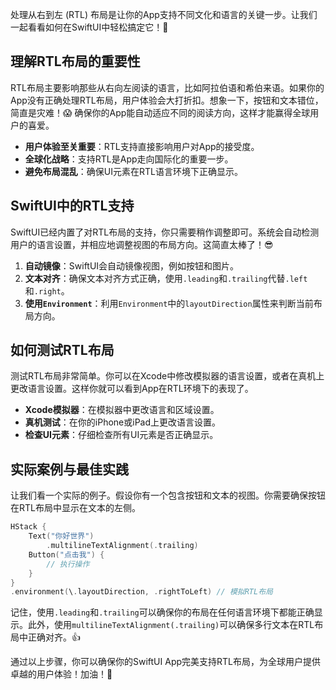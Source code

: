 ﻿处理从右到左 (RTL) 布局是让你的App支持不同文化和语言的关键一步。让我们一起看看如何在SwiftUI中轻松搞定它！🎉

## 理解RTL布局的重要性

RTL布局主要影响那些从右向左阅读的语言，比如阿拉伯语和希伯来语。如果你的App没有正确处理RTL布局，用户体验会大打折扣。想象一下，按钮和文本错位，简直是灾难！😱 确保你的App能自动适应不同的阅读方向，这样才能赢得全球用户的喜爱。

*   **用户体验至关重要**：RTL支持直接影响用户对App的接受度。
*   **全球化战略**：支持RTL是App走向国际化的重要一步。
*   **避免布局混乱**：确保UI元素在RTL语言环境下正确显示。

## SwiftUI中的RTL支持

SwiftUI已经内置了对RTL布局的支持，你只需要稍作调整即可。系统会自动检测用户的语言设置，并相应地调整视图的布局方向。这简直太棒了！😎

1.  **自动镜像**：SwiftUI会自动镜像视图，例如按钮和图片。
2.  **文本对齐**：确保文本对齐方式正确，使用`.leading`和`.trailing`代替`.left`和`.right`。
3.  **使用`Environment`**：利用`Environment`中的`layoutDirection`属性来判断当前布局方向。

## 如何测试RTL布局

测试RTL布局非常简单。你可以在Xcode中修改模拟器的语言设置，或者在真机上更改语言设置。这样你就可以看到App在RTL环境下的表现了。

*   **Xcode模拟器**：在模拟器中更改语言和区域设置。
*   **真机测试**：在你的iPhone或iPad上更改语言设置。
*   **检查UI元素**：仔细检查所有UI元素是否正确显示。

## 实际案例与最佳实践

让我们看一个实际的例子。假设你有一个包含按钮和文本的视图。你需要确保按钮在RTL布局中显示在文本的左侧。

```swift
HStack {
    Text("你好世界")
        .multilineTextAlignment(.trailing)
    Button("点击我") {
        // 执行操作
    }
}
.environment(\.layoutDirection, .rightToLeft) // 模拟RTL布局
```

记住，使用`.leading`和`.trailing`可以确保你的布局在任何语言环境下都能正确显示。此外，使用`multilineTextAlignment(.trailing)`可以确保多行文本在RTL布局中正确对齐。👍

通过以上步骤，你可以确保你的SwiftUI App完美支持RTL布局，为全球用户提供卓越的用户体验！加油！💪


